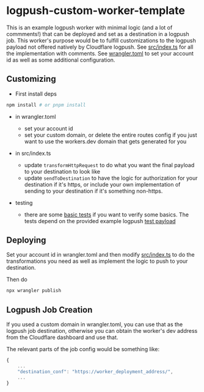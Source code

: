 # logpush-custom-worker-template

This is an example logpush worker with minimal logic (and a lot of commments!) that can be deployed and set as a destination in a logpush job.  This worker's purpose would be to fulfill customizations to the logpush payload not offered natively by Cloudflare logpush.  See [src/index.ts](./src/index.ts) for all the implementation with comments.  See [wrangler.toml](./wrangler.toml) to set your account id as well as some additional configuration.

## Customizing
- First install deps
```sh
npm install # or pnpm install
```
- in wrangler.toml
    - set your account id
    - set your custom domain, or delete the entire routes config if you just want to use the workers.dev domain that gets generated for you

- in src/index.ts
    - update `transformHttpRequest` to do what you want the final payload to your destination to look like
    - update `sendToDestination` to have the logic for authorization for your destination if it's https, or include your own implementation of sending to your destination if it's something non-https.

- testing
    - there are some [basic tests](./test/index.spec.ts) if you want to verify some basics.  The tests depend on the provided example logpush [test payload](./testdata.log.gz)

## Deploying
Set your account id in wrangler.toml and then modify [src/index.ts](./src/index.ts) to do the transformations you need as well as implement the logic to push to your destination.

Then do
```sh
npx wrangler publish
```

## Logpush Job Creation
If you used a custom domain in wrangler.toml, you can use that as the logpush job destination, otherwise you can obtain the worker's dev address from the Cloudflare dashboard and use that.

The relevant parts of the job config would be something like:
```javascript
{
    ...
    "destination_conf": "https://worker_deployment_address/",
    ...
}
```
